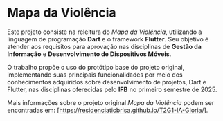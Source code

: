 # Mapa da Violência

Este projeto consiste na releitura do *Mapa da Violência*, utilizando a linguagem de programação **Dart** e o framework **Flutter**. Seu objetivo é atender aos requisitos para aprovação nas disciplinas de **Gestão da Informação** e **Desenvolvimento de Dispositivos Móveis**.

O trabalho propõe o uso do protótipo base do projeto original, implementando suas principais funcionalidades por meio dos conhecimentos adquiridos sobre desenvolvimento de projetos, Dart e Flutter, nas disciplinas oferecidas pelo **IFB** no primeiro semestre de 2025.

Mais informações sobre o projeto original *Mapa da Violência* podem ser encontradas em: [https://residenciaticbrisa.github.io/T2G1-IA-Gloria/].
